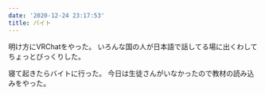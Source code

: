 ```yaml
---
date: '2020-12-24 23:17:53'
title: バイト
---
```


明け方にVRChatをやった。
いろんな国の人が日本語で話してる場に出くわしてちょっとびっくりした。

寝て起きたらバイトに行った。
今日は生徒さんがいなかったので教材の読み込みをやった。